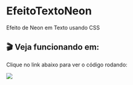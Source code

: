 # EfeitoTextoNeon
Efeito de Neon em Texto usando CSS

## 🎬 Veja funcionando em:
Clique no link abaixo para ver o código rodando:

<a href="https://www.instagram.com/reel/ChaDWUCjonm/?utm_source=ig_web_copy_link" target="_blank"><img src="https://user-images.githubusercontent.com/112261177/187038068-cebcaa64-babe-42a9-8eed-475e7ec9b652.png"></a>
